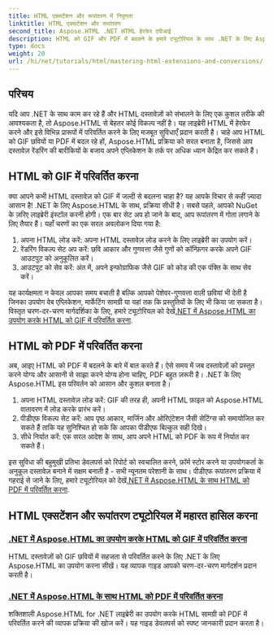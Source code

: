 ```yaml
---
title: HTML एक्सटेंशन और रूपांतरण में निपुणता
linktitle: HTML एक्सटेंशन और रूपांतरण
second_title: Aspose.HTML .NET HTML हेरफेर एपीआई
description: HTML को GIF और PDF में बदलने के हमारे ट्यूटोरियल के साथ .NET के लिए Aspose.HTML की शक्ति को अनलॉक करें। अपने दस्तावेज़ों को आसानी से बदलें।
type: docs
weight: 20
url: /hi/net/tutorials/html/mastering-html-extensions-and-conversions/
---
```


## परिचय

यदि आप .NET के साथ काम कर रहे हैं और HTML दस्तावेज़ों को संभालने के लिए एक कुशल तरीके की आवश्यकता है, तो Aspose.HTML से बेहतर कोई विकल्प नहीं है। यह लाइब्रेरी HTML में हेरफेर करने और इसे विभिन्न प्रारूपों में परिवर्तित करने के लिए मजबूत सुविधाएँ प्रदान करती है। चाहे आप HTML को GIF छवियों या PDF में बदल रहे हों, Aspose.HTML प्रक्रिया को सरल बनाता है, जिससे आप दस्तावेज़ रेंडरिंग की बारीकियों के बजाय अपने एप्लिकेशन के तर्क पर अधिक ध्यान केंद्रित कर सकते हैं।

## HTML को GIF में परिवर्तित करना
क्या आपने कभी HTML दस्तावेज़ को GIF में जल्दी से बदलना चाहा है? यह आपके विचार से कहीं ज़्यादा आसान है! .NET के लिए Aspose.HTML के साथ, प्रक्रिया सीधी है। सबसे पहले, आपको NuGet के ज़रिए लाइब्रेरी इंस्टॉल करनी होगी। एक बार सेट अप हो जाने के बाद, आप रूपांतरण में गोता लगाने के लिए तैयार हैं। यहाँ चरणों का एक सरल अवलोकन दिया गया है:

1. अपना HTML लोड करें: अपना HTML दस्तावेज़ लोड करने के लिए लाइब्रेरी का उपयोग करें।
2. रेंडरिंग विकल्प सेट अप करें: छवि आकार और गुणवत्ता जैसे गुणों को कॉन्फ़िगर करके अपने GIF आउटपुट को अनुकूलित करें।
3. आउटपुट को सेव करें: अंत में, अपने इन्फोग्राफिक जैसे GIF को कोड की एक पंक्ति के साथ सेव करें।

 यह कार्यक्षमता न केवल आपका समय बचाती है बल्कि आपको पेशेवर-गुणवत्ता वाली छवियां भी देती है जिनका उपयोग वेब एप्लिकेशन, मार्केटिंग सामग्री या यहां तक कि प्रस्तुतियों के लिए भी किया जा सकता है। विस्तृत चरण-दर-चरण मार्गदर्शिका के लिए, हमारे ट्यूटोरियल को देखें[.NET में Aspose.HTML का उपयोग करके HTML को GIF में परिवर्तित करना](./converting-html-to-gif/).

## HTML को PDF में परिवर्तित करना
अब, आइए HTML को PDF में बदलने के बारे में बात करते हैं। ऐसे समय में जब दस्तावेज़ों को प्रस्तुत करने योग्य और आसानी से साझा करने योग्य होना चाहिए, PDF बहुत ज़रूरी है। .NET के लिए Aspose.HTML इस परिवर्तन को आसान और कुशल बनाता है। 

1. अपना HTML दस्तावेज़ लोड करें: GIF की तरह ही, अपनी HTML फ़ाइल को Aspose.HTML वातावरण में लोड करके प्रारंभ करें।
2. पीडीएफ विकल्प सेट करें: आप पृष्ठ आकार, मार्जिन और ओरिएंटेशन जैसी सेटिंग्स को समायोजित कर सकते हैं ताकि यह सुनिश्चित हो सके कि आपका पीडीएफ बिल्कुल सही दिखे।
3. सीधे निर्यात करें: एक सरल आदेश के साथ, आप अपने HTML को PDF के रूप में निर्यात कर सकते हैं। 

इस सुविधा की बहुमुखी प्रतिभा डेवलपर्स को रिपोर्ट को स्वचालित करने, फ़ॉर्म स्टोर करने या उपयोगकर्ता के अनुकूल दस्तावेज़ बनाने में सक्षम बनाती है - सभी न्यूनतम परेशानी के साथ। पीडीएफ रूपांतरण प्रक्रिया में गहराई से जाने के लिए, हमारे ट्यूटोरियल को देखें[.NET में Aspose.HTML के साथ HTML को PDF में परिवर्तित करना](./converting-html-to-pdf/).

## HTML एक्सटेंशन और रूपांतरण ट्यूटोरियल में महारत हासिल करना
### [ .NET में Aspose.HTML का उपयोग करके HTML को GIF में परिवर्तित करना](./converting-html-to-gif/)
HTML दस्तावेज़ों को GIF छवियों में सहजता से परिवर्तित करने के लिए .NET के लिए Aspose.HTML का उपयोग करना सीखें। यह व्यापक गाइड आपको चरण-दर-चरण मार्गदर्शन प्रदान करती है।
### [.NET में Aspose.HTML के साथ HTML को PDF में परिवर्तित करना](./converting-html-to-pdf/)
शक्तिशाली Aspose.HTML for .NET लाइब्रेरी का उपयोग करके HTML सामग्री को PDF में परिवर्तित करने की व्यापक प्रक्रिया की खोज करें। यह गाइड डेवलपर्स को स्पष्ट जानकारी प्रदान करता है।